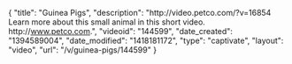 {
    "title": "Guinea Pigs",
    "description": "http:\/\/video.petco.com\/?v=16854 Learn more about this small animal in this short video. http:\/\/www.petco.com.",
    "videoid": "144599",
    "date_created": "1394589004",
    "date_modified": "1418181172",
    "type": "captivate",
    "layout": "video",
    "url": "\/v\/guinea-pigs\/144599"
}